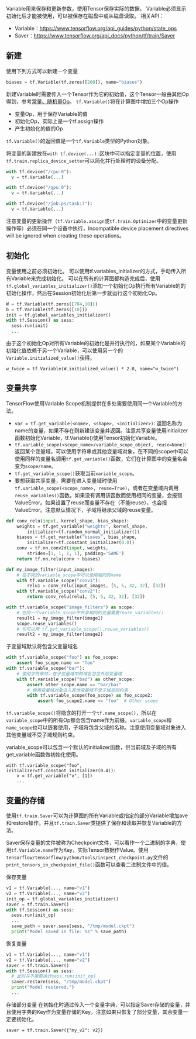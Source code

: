 Variable用来保存和更新参数，使用Tensor保存实际的数据。
Variable必须显示初始化后才能被使用，可以被保存在磁盘中或从磁盘读取。
相关API：
* Variable：https://www.tensorflow.org/api_guides/python/state_ops
* Saver：https://www.tensorflow.org/api_docs/python/tf/train/Saver

## 新建
使用下列方式可以新建一个变量
```python
biases = tf.Variable(tf.zeros([200]), name="biases")
```
新建Variable时需要传入一个Tensor作为它的初始值，这个Tensor一般由其他Op得到，参考[常量、随机量Op](https://www.tensorflow.org/api_guides/python/constant_op)。
`tf.Variable()`将在计算图中增加三个Op操作
* 变量Op，用于保存Variable的值
* 初始化Op，实际上是一个tf.assign操作
* 产生初始化的值的Op

`tf.Variable()`的返回值是一个`tf.Variable`类型的Python对象。

将变量的新建放在`with tf.device(...):`区块中可以指定变量的位置，使用`tf.train.replica_device_setter`可以简化并行处理时的设备分配。
```python
with tf.device("/cpu:0"):
  v = tf.Variable(...)

with tf.device("/gpu:0"):
  v = tf.Variable(...)

with tf.device("/job:ps/task:7"):
  v = tf.Variable(...)
```
注意变量的更新操作（`tf.Variable.assign`或`tf.train.Optimizer`中的变量更新操作等）必须在同一个设备中执行，Incompatible device placement directives will be ignored when creating these operations。

## 初始化
变量使用之前必须初始化。
可以使用tf.variables_initializer的方式，手动传入所有Variable来完成初始化。
可以在所有的计算图都构造完成后，使用`tf.global_variables_initializer()`添加一个初始化Op执行所有Variable的的初始化操作，然后在Session初始化后第一步就运行这个初始化Op。
```python
W = tf.Variable(tf.zeros([784,10]))
b = tf.Variable(tf.zeros([10]))
init = tf.global_variables_initializer()
with tf.Session() as sess:
  sess.run(init)
  ...
```

由于这个初始化Op对所有Variable的初始化是并行执行的，如果某个Variable的初始化值依赖于另一个Variable，可以使用另一个的`Variable.initialized_value()`获得。
```
w_twice = tf.Variable(W.initialized_value() * 2.0, name="w_twice")
```

## 变量共享
TensorFlow使用Variable Scope机制提供在多处需要使用同一个Variable的方法。
* `var = tf.get_variable(<name>, <shape>, <initializer>)`: 返回名称为name的变量，如果不存在则新建该变量并返回。注意共享变量使用initializer函数初始化Variable，tf.Variable()使用Tensor初始化Variable。
* `tf.variable_scope(<scope_name>/variable_scope_object, reuse=None)`: 返回某个变量域，可以使用字符串或其他变量域对象，在不同的scope中可以使用同样的变量名调用`tf.get_variable()`函数，它们在计算图中的变量名会变为`scope/name`。
* `tf.get_variable_scope()`获取当前`variable_scope`。
* 要想获取共享变量，需要在进入变量域时使用`tf.variable_scope(<scope_name>, reuse=True)`，或者在变量域内调用`reuse_variables()`函数。如果没有调用该函数而使用相同的变量，会报错ValueError。如果设置了reuse而变量不存在（不能reuse），也会报ValueError。注意默认情况下，子域将继承父域的reuse变量。

```python
def conv_relu(input, kernel_shape, bias_shape):
    weights = tf.get_variable("weights", kernel_shape,
        initializer=tf.random_normal_initializer())
    biases = tf.get_variable("biases", bias_shape,
        initializer=tf.constant_initializer(0.0))
    conv = tf.nn.conv2d(input, weights,
        strides=[1, 1, 1, 1], padding='SAME')
    return tf.nn.relu(conv + biases)

def my_image_filter(input_images):
    # 在不同的variable_scope中可以使用相同的name
    with tf.variable_scope("conv1"):
        relu1 = conv_relu(input_images, [5, 5, 32, 32], [32])
    with tf.variable_scope("conv2"):
        return conv_relu(relu1, [5, 5, 32, 32], [32])

with tf.variable_scope("image_filters") as scope:
    # 在同一个variable_scope中共享相同的变量需要reuse_variables()
    result1 = my_image_filter(image1)
    scope.reuse_variables()
    # 也可以用 tf.get_variable_scope().reuse_variables()
    result2 = my_image_filter(image2)
```

子变量域默认将包含父变量域名
```python
with tf.variable_scope("foo") as foo_scope:
    assert foo_scope.name == "foo"
with tf.variable_scope("bar"):
    # 使用字符串时，在子变量域中的域名包含外层变量域
    with tf.variable_scope("baz") as other_scope:
        assert other_scope.name == "bar/baz"
        # 使用变量域对象进入其他变量域不受子域规则约束
        with tf.variable_scope(foo_scope) as foo_scope2:
            assert foo_scope2.name == "foo"  # Other scope
```

`tf.variable_scope()`将隐含的打开一个`tf.name_scope()`，所以在`variable_scope`中的所有Op都会包含name作为前缀。`variable_scope`和`name_scope`也可以嵌套使用，子域将包含父域的名称。注意使用变量域对象进入其他变量域不受子域规则约束。

variable_scope可以包含一个默认的initializer函数，供当前域及子域的所有get_variable函数做初始化使用。
```
with tf.variable_scope("foo", initializer=tf.constant_initializer(0.4)):
    v = tf.get_variable("v", [1])
    ...
```
## 变量的存储
使用`tf.train.Saver`可以为计算图的所有Variable或指定的部分Variable增加ave和restore操作。并且`tf.train.Saver`类提供了保存和读取并恢复Variable的方法。

Saver保存变量的文件被称为Checkpoint文件，可以看作一个二进制的字典，使用`tf.Variable.name`作为Key，实际Tensor数据作Value。使用`tensorflow/tensorflow/python/tools/inspect_checkpoint.py`文件的`print_tensors_in_checkpoint_file()`函数可以查看二进制文件中的值。

保存变量
```python
v1 = tf.Variable(..., name="v1")
v2 = tf.Variable(..., name="v2")
init_op = tf.global_variables_initializer()
saver = tf.train.Saver()
with tf.Session() as sess:
  sess.run(init_op)
  ...
  save_path = saver.save(sess, "/tmp/model.ckpt")
  print("Model saved in file: %s" % save_path)
```

恢复变量
```python
v1 = tf.Variable(..., name="v1")
v2 = tf.Variable(..., name="v2")
saver = tf.train.Saver()
with tf.Session() as sess:
  # 此时并不需要运行sess.run(init_op)
  saver.restore(sess, "/tmp/model.ckpt")
  print("Model restored.")
  ...
```

存储部分变量
在初始化时通过传入一个变量字典，可以指定Saver存储的变量，并且使用字典的Key作为变量存储的Key。注意如果只恢复了部分变量，其余变量一定要初始化。
```
saver = tf.train.Saver({"my_v2": v2})
```